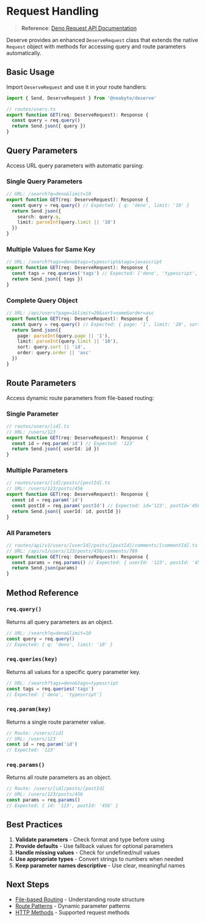 # Request Handling

> **Reference**: [Deno Request API Documentation](https://docs.deno.com/deploy/classic/api/runtime-request/)

Deserve provides an enhanced `DeserveRequest` class that extends the native `Request` object with methods for accessing query and route parameters automatically.

## Basic Usage

Import `DeserveRequest` and use it in your route handlers:

```typescript
import { Send, DeserveRequest } from '@neabyte/deserve'

// routes/users.ts
export function GET(req: DeserveRequest): Response {
  const query = req.query()
  return Send.json({ query })
}
```

## Query Parameters

Access URL query parameters with automatic parsing:

### Single Query Parameters
```typescript
// URL: /search?q=deno&limit=10
export function GET(req: DeserveRequest): Response {
  const query = req.query() // Expected: { q: 'deno', limit: '10' }
  return Send.json({
    search: query.q,
    limit: parseInt(query.limit || '10')
  })
}
```

### Multiple Values for Same Key
```typescript
// URL: /search?tags=deno&tags=typescript&tags=javascript
export function GET(req: DeserveRequest): Response {
  const tags = req.queries('tags') // Expected: ['deno', 'typescript', 'javascript']
  return Send.json({ tags })
}
```

### Complete Query Object
```typescript
// URL: /api/users?page=1&limit=20&sort=name&order=asc
export function GET(req: DeserveRequest): Response {
  const query = req.query() // Expected: { page: '1', limit: '20', sort: 'name', order: 'asc' }
  return Send.json({
    page: parseInt(query.page || '1'),
    limit: parseInt(query.limit || '10'),
    sort: query.sort || 'id',
    order: query.order || 'asc'
  })
}
```

## Route Parameters

Access dynamic route parameters from file-based routing:

### Single Parameter
```typescript
// routes/users/[id].ts
// URL: /users/123
export function GET(req: DeserveRequest): Response {
  const id = req.param('id') // Expected: '123'
  return Send.json({ userId: id })
}
```

### Multiple Parameters
```typescript
// routes/users/[id]/posts/[postId].ts
// URL: /users/123/posts/456
export function GET(req: DeserveRequest): Response {
  const id = req.param('id')
  const postId = req.param('postId') // Expected: id='123', postId='456'
  return Send.json({ userId: id, postId })
}
```

### All Parameters
```typescript
// routes/api/v1/users/[userId]/posts/[postId]/comments/[commentId].ts
// URL: /api/v1/users/123/posts/456/comments/789
export function GET(req: DeserveRequest): Response {
  const params = req.params() // Expected: { userId: '123', postId: '456', commentId: '789' }
  return Send.json(params)
}
```

## Method Reference

### `req.query()`
Returns all query parameters as an object.

```typescript
// URL: /search?q=deno&limit=10
const query = req.query()
// Expected: { q: 'deno', limit: '10' }
```

### `req.queries(key)`
Returns all values for a specific query parameter key.

```typescript
// URL: /search?tags=deno&tags=typescript
const tags = req.queries('tags')
// Expected: ['deno', 'typescript']
```

### `req.param(key)`
Returns a single route parameter value.

```typescript
// Route: /users/[id]
// URL: /users/123
const id = req.param('id')
// Expected: '123'
```

### `req.params()`
Returns all route parameters as an object.

```typescript
// Route: /users/[id]/posts/[postId]
// URL: /users/123/posts/456
const params = req.params()
// Expected: { id: '123', postId: '456' }
```

## Best Practices

1. **Validate parameters** - Check format and type before using
2. **Provide defaults** - Use fallback values for optional parameters
3. **Handle missing values** - Check for undefined/null values
4. **Use appropriate types** - Convert strings to numbers when needed
5. **Keep parameter names descriptive** - Use clear, meaningful names

## Next Steps

- [File-based Routing](/core-concepts/file-based-routing) - Understanding route structure
- [Route Patterns](/core-concepts/route-patterns) - Dynamic parameter patterns
- [HTTP Methods](/core-concepts/http-methods) - Supported request methods
